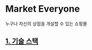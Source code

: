 # Market Everyone

누구나 자신의 상점을 개설할 수 있는 쇼핑몰

## [1. 기술 스택](https://github.com/mk2e/mk2e-docs/tree/master/01_tech_stack#readme)
